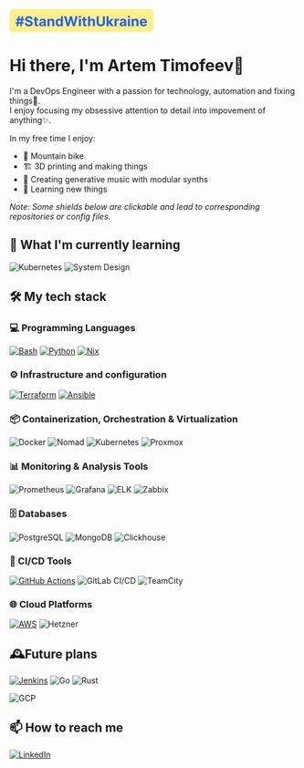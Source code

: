 [![Stand With Ukraine](https://raw.githubusercontent.com/vshymanskyy/StandWithUkraine/main/badges/StandWithUkraine.svg)](https://stand-with-ukraine.pp.ua)

# Hi there, I'm Artem Timofeev👋

I'm a DevOps Engineer with a passion for technology, automation and fixing things👷. \
I enjoy focusing my obsessive attention to detail into impovement of anything✨.

In my free time I enjoy:

- 🚵 Mountain bike
- 🏗️ 3D printing and making things
- 🎹 Creating generative music with modular synths
- 📖 Learning new things

<em>Note: Some shields below are clickable and lead to corresponding repositories or config files.</em>

## 🌱 What I'm currently learning

<picture>
  <img alt="Kubernetes" src="https://img.shields.io/badge/-Kubernetes-316ce6?logo=kubernetes&logoColor=white">
</picture>

<picture>
  <img alt="System Design" src="https://img.shields.io/badge/-System_Design-000000?logoColor=white">
</picture>

## 🛠️ My tech stack

### 💻 Programming Languages

[![Bash](https://img.shields.io/badge/-Bash-232c34?logo=gnu-bash&logoColor=4ca920)](https://github.com/atimofeev/dotfiles)
[![Python](https://img.shields.io/badge/-Python-346c99?logo=python&logoColor=ffcd3a)](https://github.com/atimofeev/learning/tree/main/python)
[![Nix](https://img.shields.io/badge/-Nix-7AB4DD?logo=NixOs&logoColor=4F73BD)](https://github.com/atimofeev/nixos-config)

### ⚙️ Infrastructure and configuration

[![Terraform](https://img.shields.io/badge/-Terraform-7b42bc?logo=terraform&logoColor=white)](https://github.com/atimofeev/learning/tree/main/terraform)
[![Ansible](https://img.shields.io/badge/-Ansible-EE0000?logo=ansible&logoColor=151515)](https://github.com/atimofeev/learning/tree/main/ansible/)

### 📦 Containerization, Orchestration & Virtualization

<picture>
  <img alt="Docker" src="https://img.shields.io/badge/-Docker-086dd7?logo=docker&logoColor=white">
</picture>
<picture>
  <img alt="Nomad" src="https://img.shields.io/badge/-Nomad-2cbc85?logo=hashicorp&logoColor=black">
</picture>
<picture>
  <img alt="Kubernetes" src="https://img.shields.io/badge/-Kubernetes-316ce6?logo=kubernetes&logoColor=white">
</picture>
<picture>
  <img alt="Proxmox" src="https://img.shields.io/badge/-Proxmox-E57000?logo=Proxmox&logoColor=black">
</picture>

### 📊 Monitoring & Analysis Tools

<picture>
  <img alt="Prometheus" src="https://img.shields.io/badge/-Prometheus-e0502c?logo=prometheus&logoColor=ffffff">
</picture>
<picture>
  <img alt="Grafana" src="https://img.shields.io/badge/-Grafana-f05a23?logo=grafana&logoColor=fbc803">
</picture>
<picture>
  <img alt="ELK" src="https://img.shields.io/badge/-ELK-38bfb0?logo=elasticsearch&logoColor=f0c000">
</picture>
<picture>
  <img alt="Zabbix" src="https://img.shields.io/badge/-Zabbix-cd0000?logo=zotero&logoColor=white">
</picture>

### 🗄️ Databases

<picture>
  <img alt="PostgreSQL" src="https://img.shields.io/badge/-PostgreSQL-396c94?logo=postgresql&logoColor=white">
</picture>
<picture>
  <img alt="MongoDB" src="https://img.shields.io/badge/-MongoDB-47A248?logo=mongodb&logoColor=white">
</picture>
<picture>
  <img alt="Clickhouse" src="https://img.shields.io/badge/-Clickhouse-FFCC01?logo=Clickhouse&logoColor=white">
</picture>

### 🚀 CI/CD Tools

[![GitHub Actions](https://img.shields.io/badge/-GitHub_Actions-278cff?logo=github-actions&logoColor=white)](https://github.com/atimofeev/learning-github-actions)
<picture>
<img alt="GitLab CI/CD" src="https://img.shields.io/badge/-GitLab_CI/CD-FCA121?logo=gitlab&logoColor=e34930">
</picture>
<picture>
<img alt="TeamCity" src="https://img.shields.io/badge/-TeamCity-000000?logo=teamcity&logoColor=05b3ed">
</picture>

### 🌐 Cloud Platforms

[![AWS](https://img.shields.io/badge/-AWS-2c3644?logo=amazonwebservices&logoColor=ff9c08)](https://github.com/atimofeev/learning/tree/main/terraform)
<picture>
<img alt="Hetzner" src="https://img.shields.io/badge/-Hetzner-000000?logo=Hetzner&logoColor=D50C2D">
</picture>

## 🕰️Future plans

[![Jenkins](https://img.shields.io/badge/-Jenkins-e4313e?logo=jenkins&logoColor=white)](https://github.com/atimofeev/learning/tree/main/jenkins)
<picture>
<img alt="Go" src="https://img.shields.io/badge/-Go-00aed8?logo=go&logoColor=white">
</picture>
<picture>
<img alt="Rust" src="https://img.shields.io/badge/-Rust-000000?logo=rust&logoColor=FC4530">
</picture>

<picture>
<img alt="GCP" src="https://img.shields.io/badge/-GCP-3D84EF?logo=googlecloud&logoColor=CCCCCC">
</picture>

## 📫 How to reach me

[![LinkedIn](https://img.shields.io/badge/LinkedIn-Artem_Timofeev-0a66c2?logo=linkedin&logoColor=0a66c2)](https://www.linkedin.com/in/artem-timofeev-240b7a14b/)
